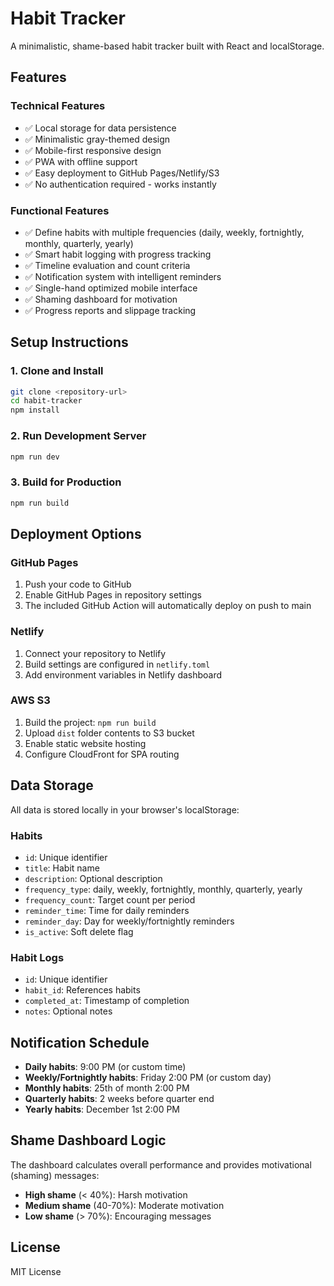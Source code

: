 # Habit Tracker

A minimalistic, shame-based habit tracker built with React and localStorage.

## Features

### Technical Features
- ✅ Local storage for data persistence
- ✅ Minimalistic gray-themed design
- ✅ Mobile-first responsive design
- ✅ PWA with offline support
- ✅ Easy deployment to GitHub Pages/Netlify/S3
- ✅ No authentication required - works instantly

### Functional Features
- ✅ Define habits with multiple frequencies (daily, weekly, fortnightly, monthly, quarterly, yearly)
- ✅ Smart habit logging with progress tracking
- ✅ Timeline evaluation and count criteria
- ✅ Notification system with intelligent reminders
- ✅ Single-hand optimized mobile interface
- ✅ Shaming dashboard for motivation
- ✅ Progress reports and slippage tracking

## Setup Instructions

### 1. Clone and Install
```bash
git clone <repository-url>
cd habit-tracker
npm install
```

### 2. Run Development Server
```bash
npm run dev
```

### 3. Build for Production
```bash
npm run build
```

## Deployment Options

### GitHub Pages
1. Push your code to GitHub
2. Enable GitHub Pages in repository settings
3. The included GitHub Action will automatically deploy on push to main

### Netlify
1. Connect your repository to Netlify
2. Build settings are configured in `netlify.toml`
3. Add environment variables in Netlify dashboard

### AWS S3
1. Build the project: `npm run build`
2. Upload `dist` folder contents to S3 bucket
3. Enable static website hosting
4. Configure CloudFront for SPA routing

## Data Storage

All data is stored locally in your browser's localStorage:

### Habits
- `id`: Unique identifier
- `title`: Habit name
- `description`: Optional description
- `frequency_type`: daily, weekly, fortnightly, monthly, quarterly, yearly
- `frequency_count`: Target count per period
- `reminder_time`: Time for daily reminders
- `reminder_day`: Day for weekly/fortnightly reminders
- `is_active`: Soft delete flag

### Habit Logs
- `id`: Unique identifier
- `habit_id`: References habits
- `completed_at`: Timestamp of completion
- `notes`: Optional notes

## Notification Schedule

- **Daily habits**: 9:00 PM (or custom time)
- **Weekly/Fortnightly habits**: Friday 2:00 PM (or custom day)
- **Monthly habits**: 25th of month 2:00 PM
- **Quarterly habits**: 2 weeks before quarter end
- **Yearly habits**: December 1st 2:00 PM

## Shame Dashboard Logic

The dashboard calculates overall performance and provides motivational (shaming) messages:
- **High shame** (< 40%): Harsh motivation
- **Medium shame** (40-70%): Moderate motivation  
- **Low shame** (> 70%): Encouraging messages

## License

MIT License